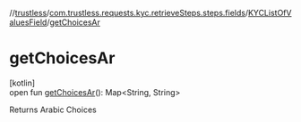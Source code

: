 //[trustless](../../../index.md)/[com.trustless.requests.kyc.retrieveSteps.steps.fields](../index.md)/[KYCListOfValuesField](index.md)/[getChoicesAr](get-choices-ar.md)

# getChoicesAr

[kotlin]\
open fun [getChoicesAr](get-choices-ar.md)(): Map&lt;String, String&gt;

Returns Arabic Choices
